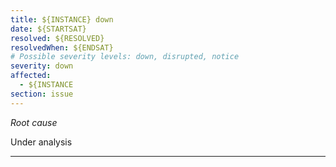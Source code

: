 ```yaml
---
title: ${INSTANCE} down
date: ${STARTSAT}
resolved: ${RESOLVED}
resolvedWhen: ${ENDSAT}
# Possible severity levels: down, disrupted, notice
severity: down
affected:
  - ${INSTANCE
section: issue
---
```


*Root cause*

Under analysis

---



